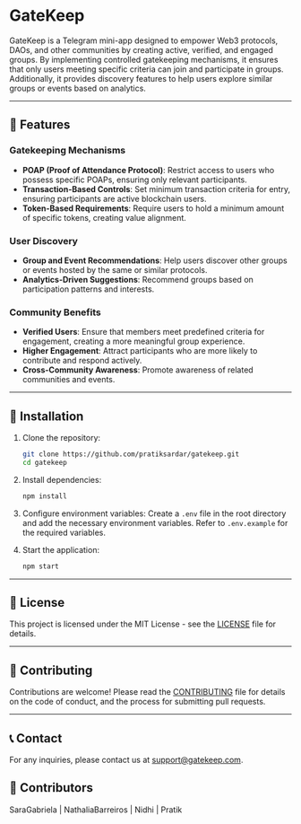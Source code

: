# GateKeep

GateKeep is a Telegram mini-app designed to empower Web3 protocols, DAOs, and other communities by creating active, verified, and engaged groups. By implementing controlled gatekeeping mechanisms, it ensures that only users meeting specific criteria can join and participate in groups. Additionally, it provides discovery features to help users explore similar groups or events based on analytics.

---

## 🚀 Features

### Gatekeeping Mechanisms
- **POAP (Proof of Attendance Protocol)**: Restrict access to users who possess specific POAPs, ensuring only relevant participants.
- **Transaction-Based Controls**: Set minimum transaction criteria for entry, ensuring participants are active blockchain users.
- **Token-Based Requirements**: Require users to hold a minimum amount of specific tokens, creating value alignment.

### User Discovery
- **Group and Event Recommendations**: Help users discover other groups or events hosted by the same or similar protocols.
- **Analytics-Driven Suggestions**: Recommend groups based on participation patterns and interests.

### Community Benefits
- **Verified Users**: Ensure that members meet predefined criteria for engagement, creating a more meaningful group experience.
- **Higher Engagement**: Attract participants who are more likely to contribute and respond actively.
- **Cross-Community Awareness**: Promote awareness of related communities and events.

---

## 🔧 Installation

1. Clone the repository:
   ```bash
   git clone https://github.com/pratiksardar/gatekeep.git
   cd gatekeep
   ```

2. Install dependencies:
   ```bash
   npm install
   ```

3. Configure environment variables:
   Create a `.env` file in the root directory and add the necessary environment variables. Refer to `.env.example` for the required variables.

4. Start the application:
   ```bash
   npm start
   ```

---

## 📄 License

This project is licensed under the MIT License - see the [LICENSE](LICENSE) file for details.

---

## 🤝 Contributing

Contributions are welcome! Please read the [CONTRIBUTING](CONTRIBUTING.md) file for details on the code of conduct, and the process for submitting pull requests.

---

## 📞 Contact

For any inquiries, please contact us at [support@gatekeep.com](mailto:radarsardar@gmail.com).

## 🤝 Contributors

SaraGabriela | NathaliaBarreiros | Nidhi | Pratik